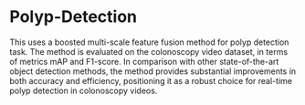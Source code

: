 # Polyp-Detection
This uses a boosted multi-scale feature fusion method for polyp detection task. The method is evaluated on the colonoscopy video dataset, in terms of metrics mAP and F1-score. In comparison with other state-of-the-art object detection methods, the method provides substantial improvements in both accuracy and efficiency, positioning it as a robust choice for real-time polyp detection in colonoscopy videos.

